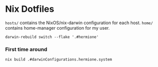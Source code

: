 # Nix Dotfiles

`hosts/` contains the NixOS/nix-darwin configuration for each host.
`home/` contains home-manager configuration for my user.

```shell
darwin-rebuild switch --flake '.#hermione'
```

### First time around
```shell
nix build .#darwinConfigurations.hermione.system
```
